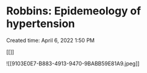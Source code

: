 # Robbins: Epidemeology of hypertension

Created time: April 6, 2022 1:50 PM

[[]]

![[9103E0E7-B883-4913-9470-9BABB59E81A9.jpeg]]